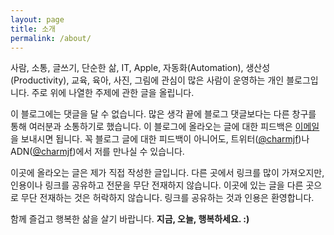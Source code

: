 ```yaml
---
layout: page
title: 소개
permalink: /about/
---
```


사람, 소통, 글쓰기, 단순한 삶, IT, Apple, 자동화(Automation), 생산성(Productivity), 교육, 육아, 사진, 그림에 관심이 많은 사람이 운영하는 개인 블로그입니다. 주로 위에 나열한 주제에 관한 글을 올립니다.

이 블로그에는 댓글을 달 수 없습니다. 많은 생각 끝에 블로그 댓글보다는 다른 창구를 통해 여러분과 소통하기로 했습니다. 이 블로그에 올라오는 글에 대한 피드백은 [이메일](charmjf@gmail.com)을 보내시면 됩니다. 꼭 블로그 글에 대한 피드백이 아니어도, 트위터([@charmjf][0096-001])나 ADN([@charmjf][0096-002])에서 저를 만나실 수 있습니다.

이곳에 올라오는 글은 제가 직접 작성한 글입니다. 다른 곳에서 링크를 많이 가져오지만, 인용이나 링크를 공유하고 전문을 무단 전재하지 않습니다. 이곳에 있는 글을 다른 곳으로 무단 전재하는 것은 허락하지 않습니다. 링크를 공유하는 것과 인용은 환영합니다.

함께 즐겁고 행복한 삶을 살기 바랍니다. **지금, 오늘, 행복하세요. :)**

[0096-001]: https://twitter.com/charmjf
[0096-002]: https://alpha.app.net/charmjf